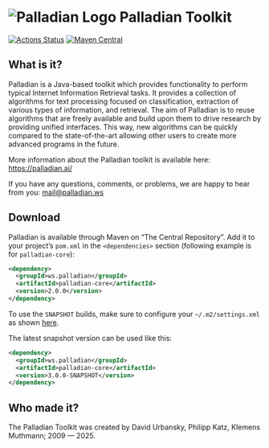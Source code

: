 # ![Palladian Logo](https://i.imgur.com/QNPJb18.png) Palladian Toolkit

[![Actions Status](https://github.com/palladian/palladian/workflows/CI/badge.svg)](https://github.com/palladian/palladian/actions)
[![Maven Central](https://maven-badges.herokuapp.com/maven-central/ws.palladian/palladian/badge.svg)](http://mvnrepository.com/artifact/ws.palladian/palladian)

What is it?
-----------

Palladian is a Java-based toolkit which provides functionality to perform typical Internet Information Retrieval tasks. It provides a collection of algorithms for text processing focused on classification, extraction of various types of information, and retrieval. The aim of Palladian is to reuse algorithms that are freely available and build upon them to drive research by providing unified interfaces. This way, new algorithms can be quickly compared to the state-of-the-art allowing other users to create more advanced programs in the future.

More information about the Palladian toolkit is available here: <https://palladian.ai/>

If you have any questions, comments, or problems, we are happy to hear from you: <mail@palladian.ws>

Download
--------

Palladian is available through Maven on “The Central Repository”. Add it to your project’s `pom.xml` in the `<dependencies>` section (following example is for `palladian-core`):

```xml
<dependency>
  <groupId>ws.palladian</groupId>
  <artifactId>palladian-core</artifactId>
  <version>2.0.0</version>
</dependency>
```

To use the `SNAPSHOT` builds, make sure to configure your `~/.m2/settings.xml` as shown [here](https://central.sonatype.org/publish/publish-portal-snapshots/#consuming-snapshot-releases-for-your-project).

The latest snapshot version can be used like this:

```xml
<dependency>
  <groupId>ws.palladian</groupId>
  <artifactId>palladian-core</artifactId>
  <version>3.0.0-SNAPSHOT</version>
</dependency>
```

Who made it?
------------

The Palladian Toolkit was created by David Urbansky, Philipp Katz, Klemens Muthmann; 2009 — 2025.
